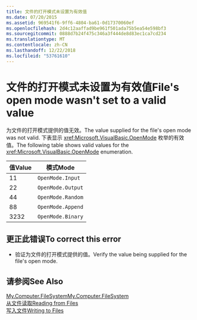 ```yaml
---
title: 文件的打开模式未设置为有效值
ms.date: 07/20/2015
ms.assetid: 969541f6-9ff6-4804-ba61-0d17370060ef
ms.openlocfilehash: 2d4c12aaffad9be961f501ada75b5ea54e598bf3
ms.sourcegitcommit: 0888d7b24f475c346a3f444de8d83ec1ca7cd234
ms.translationtype: MT
ms.contentlocale: zh-CN
ms.lasthandoff: 12/22/2018
ms.locfileid: "53761610"
---
```

# <a name="files-open-mode-wasnt-set-to-a-valid-value"></a><span data-ttu-id="5d374-102">文件的打开模式未设置为有效值</span><span class="sxs-lookup"><span data-stu-id="5d374-102">File's open mode wasn't set to a valid value</span></span>
<span data-ttu-id="5d374-103">为文件的打开模式提供的值无效。</span><span class="sxs-lookup"><span data-stu-id="5d374-103">The value supplied for the file's open mode was not valid.</span></span> <span data-ttu-id="5d374-104">下表显示 <xref:Microsoft.VisualBasic.OpenMode> 枚举的有效值。</span><span class="sxs-lookup"><span data-stu-id="5d374-104">The following table shows valid values for the <xref:Microsoft.VisualBasic.OpenMode> enumeration.</span></span>  
  
|<span data-ttu-id="5d374-105">值</span><span class="sxs-lookup"><span data-stu-id="5d374-105">Value</span></span>|<span data-ttu-id="5d374-106">模式</span><span class="sxs-lookup"><span data-stu-id="5d374-106">Mode</span></span>|  
|-----------|----------|  
|<span data-ttu-id="5d374-107">1</span><span class="sxs-lookup"><span data-stu-id="5d374-107">1</span></span>|`OpenMode.Input`|  
|<span data-ttu-id="5d374-108">2</span><span class="sxs-lookup"><span data-stu-id="5d374-108">2</span></span>|`OpenMode.Output`|  
|<span data-ttu-id="5d374-109">4</span><span class="sxs-lookup"><span data-stu-id="5d374-109">4</span></span>|`OpenMode.Random`|  
|<span data-ttu-id="5d374-110">8</span><span class="sxs-lookup"><span data-stu-id="5d374-110">8</span></span>|`OpenMode.Append`|  
|<span data-ttu-id="5d374-111">32</span><span class="sxs-lookup"><span data-stu-id="5d374-111">32</span></span>|`OpenMode.Binary`|  
  
## <a name="to-correct-this-error"></a><span data-ttu-id="5d374-112">更正此错误</span><span class="sxs-lookup"><span data-stu-id="5d374-112">To correct this error</span></span>  
  
-   <span data-ttu-id="5d374-113">验证为文件的打开模式提供的值。</span><span class="sxs-lookup"><span data-stu-id="5d374-113">Verify the value being supplied for the file's open mode.</span></span>  
  
## <a name="see-also"></a><span data-ttu-id="5d374-114">请参阅</span><span class="sxs-lookup"><span data-stu-id="5d374-114">See Also</span></span>  
   
 [<span data-ttu-id="5d374-115">My.Computer.FileSystem</span><span class="sxs-lookup"><span data-stu-id="5d374-115">My.Computer.FileSystem</span></span>](xref:Microsoft.VisualBasic.FileIO.FileSystem)  
 [<span data-ttu-id="5d374-116">从文件读取</span><span class="sxs-lookup"><span data-stu-id="5d374-116">Reading from Files</span></span>](../../visual-basic/developing-apps/programming/drives-directories-files/reading-from-files.md)  
 [<span data-ttu-id="5d374-117">写入文件</span><span class="sxs-lookup"><span data-stu-id="5d374-117">Writing to Files</span></span>](../../visual-basic/developing-apps/programming/drives-directories-files/writing-to-files.md)
